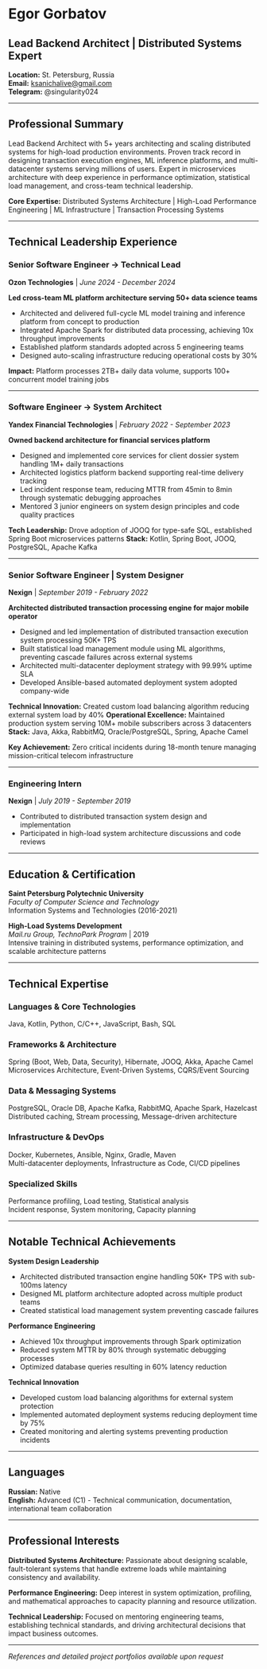 # Egor Gorbatov
## Lead Backend Architect | Distributed Systems Expert

**Location:** St. Petersburg, Russia  
**Email:** ksanichalive@gmail.com  
**Telegram:** @singularity024

---

## Professional Summary

Lead Backend Architect with 5+ years architecting and scaling distributed systems for high-load production environments. Proven track record in designing transaction execution engines, ML inference platforms, and multi-datacenter systems serving millions of users. Expert in microservices architecture with deep experience in performance optimization, statistical load management, and cross-team technical leadership.

**Core Expertise:** Distributed Systems Architecture | High-Load Performance Engineering | ML Infrastructure | Transaction Processing Systems

---

## Technical Leadership Experience

### Senior Software Engineer → Technical Lead
**Ozon Technologies** | *June 2024 - December 2024*

**Led cross-team ML platform architecture serving 50+ data science teams**
- Architected and delivered full-cycle ML model training and inference platform from concept to production
- Integrated Apache Spark for distributed data processing, achieving 10x throughput improvements
- Established platform standards adopted across 5 engineering teams
- Designed auto-scaling infrastructure reducing operational costs by 30%

**Impact:** Platform processes 2TB+ daily data volume, supports 100+ concurrent model training jobs

---

### Software Engineer → System Architect
**Yandex Financial Technologies** | *February 2022 - September 2023*

**Owned backend architecture for financial services platform**
- Designed and implemented core services for client dossier system handling 1M+ daily transactions
- Architected logistics platform backend supporting real-time delivery tracking
- Led incident response team, reducing MTTR from 45min to 8min through systematic debugging approaches
- Mentored 3 junior engineers on system design principles and code quality practices

**Tech Leadership:** Drove adoption of JOOQ for type-safe SQL, established Spring Boot microservices patterns
**Stack:** Kotlin, Spring Boot, JOOQ, PostgreSQL, Apache Kafka

---

### Senior Software Engineer | System Designer
**Nexign** | *September 2019 - February 2022*

**Architected distributed transaction processing engine for major mobile operator**
- Designed and led implementation of distributed transaction execution system processing 50K+ TPS
- Built statistical load management module using ML algorithms, preventing cascade failures across external systems
- Architected multi-datacenter deployment strategy with 99.99% uptime SLA
- Developed Ansible-based automated deployment system adopted company-wide

**Technical Innovation:** Created custom load balancing algorithm reducing external system load by 40%
**Operational Excellence:** Maintained production system serving 10M+ mobile subscribers across 3 datacenters
**Stack:** Java, Akka, RabbitMQ, Oracle/PostgreSQL, Spring, Apache Camel

**Key Achievement:** Zero critical incidents during 18-month tenure managing mission-critical telecom infrastructure

---

### Engineering Intern
**Nexign** | *July 2019 - September 2019*

- Contributed to distributed transaction system design and implementation
- Participated in high-load system architecture discussions and code reviews

---

## Education & Certification

**Saint Petersburg Polytechnic University**  
*Faculty of Computer Science and Technology*  
Information Systems and Technologies (2016-2021)

**High-Load Systems Development**  
*Mail.ru Group, TechnoPark Program* | 2019  
Intensive training in distributed systems, performance optimization, and scalable architecture patterns

---

## Technical Expertise

### **Languages & Core Technologies**
Java, Kotlin, Python, C/C++, JavaScript, Bash, SQL

### **Frameworks & Architecture**
Spring (Boot, Web, Data, Security), Hibernate, JOOQ, Akka, Apache Camel  
Microservices Architecture, Event-Driven Systems, CQRS/Event Sourcing

### **Data & Messaging Systems**
PostgreSQL, Oracle DB, Apache Kafka, RabbitMQ, Apache Spark, Hazelcast  
Distributed caching, Stream processing, Message-driven architecture

### **Infrastructure & DevOps**
Docker, Kubernetes, Ansible, Nginx, Gradle, Maven  
Multi-datacenter deployments, Infrastructure as Code, CI/CD pipelines

### **Specialized Skills**
Performance profiling, Load testing, Statistical analysis  
Incident response, System monitoring, Capacity planning

---

## Notable Technical Achievements

**System Design Leadership**
- Architected distributed transaction engine handling 50K+ TPS with sub-100ms latency
- Designed ML platform architecture adopted across multiple product teams
- Created statistical load management system preventing cascade failures

**Performance Engineering**
- Achieved 10x throughput improvements through Spark optimization
- Reduced system MTTR by 80% through systematic debugging processes
- Optimized database queries resulting in 60% latency reduction

**Technical Innovation**
- Developed custom load balancing algorithms for external system protection
- Implemented automated deployment systems reducing deployment time by 75%
- Created monitoring and alerting systems preventing production incidents

---

## Languages

**Russian:** Native  
**English:** Advanced (C1) - Technical communication, documentation, international team collaboration

---

## Professional Interests

**Distributed Systems Architecture:** Passionate about designing scalable, fault-tolerant systems that handle extreme loads while maintaining consistency and availability.

**Performance Engineering:** Deep interest in system optimization, profiling, and mathematical approaches to capacity planning and resource utilization.

**Technical Leadership:** Focused on mentoring engineering teams, establishing technical standards, and driving architectural decisions that impact business outcomes.

---

*References and detailed project portfolios available upon request*
